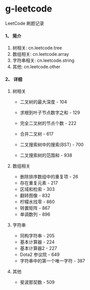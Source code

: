 # g-leetcode
LeetCode 刷题记录

#### 1、 简介
1. 树相关: cn.leetcode.tree
2. 数组相关: cn.leetcode.array
3. 字符串相关: cn.leetcode.string
4. 其他: cn.leetcode.other

#### 2、 详细
1. 树相关
    - 二叉树的最大深度 - 104
    - 求根到叶子节点数字之和 - 129
    - 完全二叉树的节点个数 - 222
    - 合并二叉树 - 617
    - 二叉搜索树中的搜索(BST) - 700

    - 二叉搜索树的范围和 - 938

2. 数组相关
    - 删除排序数组中的重复项 - 26
    - 存在重复元素 - 217
    - 区域和检索 - 303
    - 翻转图像 - 832
    - 柠檬水找零 - 860
    - 转置矩阵 - 867
    - 单调数列 - 896
    
3. 字符串
    - 同构字符串 - 205
    - 基本计算器 - 224
    - 基本计算器2 - 227
    - Dota2 参议院 - 649
    - 字符串中的第一个唯一字符 - 387
    
4. 其他
    - 斐波那契数 - 509